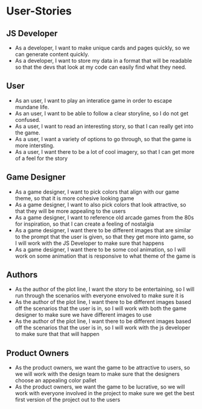 # User-Stories

## JS Developer

- As a developer, I want to make unique cards and pages quickly, so we can generate content quickly.
- As a developer, I want to store my data in a format that will be readable so that the devs that look at my code can easily find what they need.

## User

- As an user, I want to play an interatice game in order to escape mundane life.
- As an user, I want to be able to follow a clear storyline, so I do not get confused.
- As a user, I want to read an interesting story, so that I can really get into the game.
- As a user, I want a variety of options to go through, so that the game is more intersting.
- As a user, I want there to be a lot of cool imagery, so that I can get more of a feel for the story

## Game Designer

- As a game designer, I want to pick colors that align with our game theme, so that it is more cohesive looking game
- As a game designer, I want to also pick colors that look attractive, so that they will be more appealing to the users
- As a game designer, I want to reference old arcade games from the 80s for inspiration, so that I can create a feeling of nostalgia
- As a game designer, I want there to be different images that are similar to the prompt that the user is given, so that they get more into game, so I will work with the JS Developer to make sure that happens
- As a game designer, I want there to be some cool animation, so I will work on some animation that is responsive to what theme of the game is

## Authors

- As the author of the plot line, I want the story to be entertaining, so I will run through the scenarios with everyone envolved to make sure it is
- As the author of the plot line, I want there to be different images based off the scenarios that the user is in, so I will work with both the game designer to make sure we have different images to use
- As the author of the plot line, I want there to be different images based off the scenarios that the user is in, so I will work with the js developer to make sure that that will happen

## Product Owners

- As the product owners, we want the game to be attractive to users, so we will work with the design team to make sure that the designers choose an appealing color pallet
- As the product owners, we want the game to be lucrative, so we will work with everyone involved in the project to make sure we get the best first version of the project out to the users
